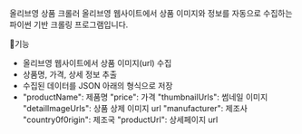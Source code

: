 올리브영 상품 크롤러
올리브영 웹사이트에서 상품 이미지와 정보를 자동으로 수집하는 파이썬 기반 크롤링 프로그램입니다.

🔎기능

- 올리브영 웹사이트에서 상품 이미지(url) 수집
- 상품명, 가격, 상세 정보 추출
- 수집된 데이터를 JSON 아래의 형식으로 저장
- "productName": 제품명 
  "price": 가격
  "thumbnailUrls": 썸네일 이미지
  "detailImageUrls": 상품 상제 이미지 url
  "manufacturer": 제조사
  "country0f0rigin": 제조국
  "productUrl": 상세페이지 url
